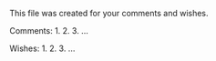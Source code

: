 This file was created for your comments and wishes.

Comments:
1.
2.
3.
...


Wishes:
1.
2.
3.
...

